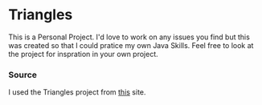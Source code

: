 # Triangles
This is a Personal Project. I'd love to work on any issues you find but this was created so that I could pratice my own Java Skills.
Feel free to look at the project for inspration in your own project.
### Source
I used the Triangles project from [this](https://www.seminolestate.edu/computers/competition/samples/2005) site.
